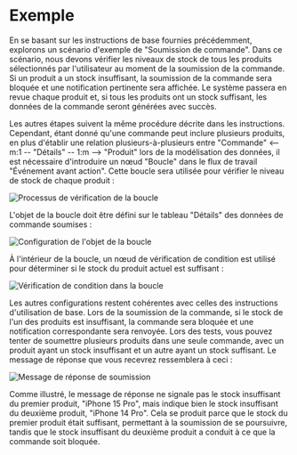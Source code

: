 # Exemple

En se basant sur les instructions de base fournies précédemment, explorons un scénario d'exemple de "Soumission de commande". Dans ce scénario, nous devons vérifier les niveaux de stock de tous les produits sélectionnés par l'utilisateur au moment de la soumission de la commande. Si un produit a un stock insuffisant, la soumission de la commande sera bloquée et une notification pertinente sera affichée. Le système passera en revue chaque produit et, si tous les produits ont un stock suffisant, les données de la commande seront générées avec succès.

Les autres étapes suivent la même procédure décrite dans les instructions. Cependant, étant donné qu'une commande peut inclure plusieurs produits, en plus d'établir une relation plusieurs-à-plusieurs entre "Commande" <-- m:1 -- "Détails" -- 1:m --> "Produit" lors de la modélisation des données, il est nécessaire d'introduire un nœud "Boucle" dans le flux de travail "Événement avant action". Cette boucle sera utilisée pour vérifier le niveau de stock de chaque produit :

![Processus de vérification de la boucle](https://static-docs.nocobase.com/8307de47d5629595ab6cf00f8aa898e3.png)

L'objet de la boucle doit être défini sur le tableau "Détails" des données de commande soumises :

![Configuration de l'objet de la boucle](https://static-docs.nocobase.com/ed662b54cc1f5425e2b472053f89baba.png)

À l'intérieur de la boucle, un nœud de vérification de condition est utilisé pour déterminer si le stock du produit actuel est suffisant :

![Vérification de condition dans la boucle](https://static-docs.nocobase.com/4af91112934b0a04a4ce55e657c0833b.png)

Les autres configurations restent cohérentes avec celles des instructions d'utilisation de base. Lors de la soumission de la commande, si le stock de l'un des produits est insuffisant, la commande sera bloquée et une notification correspondante sera renvoyée. Lors des tests, vous pouvez tenter de soumettre plusieurs produits dans une seule commande, avec un produit ayant un stock insuffisant et un autre ayant un stock suffisant. Le message de réponse que vous recevrez ressemblera à ceci :

![Message de réponse de soumission](https://static-docs.nocobase.com/dd9e81084aa237bda0241d399ac19270.png)

Comme illustré, le message de réponse ne signale pas le stock insuffisant du premier produit, "iPhone 15 Pro", mais indique bien le stock insuffisant du deuxième produit, "iPhone 14 Pro". Cela se produit parce que le stock du premier produit était suffisant, permettant à la soumission de se poursuivre, tandis que le stock insuffisant du deuxième produit a conduit à ce que la commande soit bloquée.
